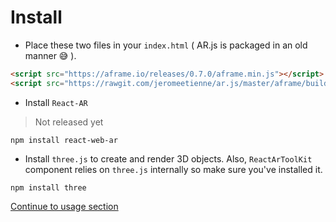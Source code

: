 # Install

* Place these two files in your `index.html` ( AR.js is packaged in an old manner 😅 ).

```html
<script src="https://aframe.io/releases/0.7.0/aframe.min.js"></script>
<script src="https://rawgit.com/jeromeetienne/ar.js/master/aframe/build/aframe-ar.js"></script>
```

* Install `React-AR`
> Not released yet

```
npm install react-web-ar
```

* Install `three.js` to create and render 3D objects. Also, `ReactArToolKit` component relies on `three.js` internally so make sure you've installed it.

```
npm install three
```

[Continue to usage section](./usage.md)
